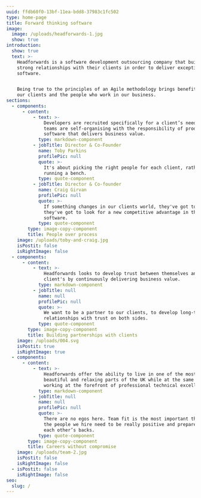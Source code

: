 ```yaml
---
uuid: ffdb60f0-13bf-11ea-bdd8-37983c1fc502
type: home-page
title: Forward thinking software
image:
  image: /uploads/headforwards-1.jpg
  show: true
introduction:
  show: true
  text: >-
    Headforwards is a software development outsourcing company that builds
    strong relationships with their clients in order to deliver exceptional
    software.


    Being true to the principles of an Agile methodology brings benefits to both
    our clients and the people who work in our business.
sections:
  - components:
      - content:
          - text: >-
              Developers are recruited specifically for a client’s needs and
              teams are self-organising with the responsibility of producing
              software that delivers business value.
            type: markdown-component
          - jobTitle: Director & Co-Founder
            name: Toby Parkins
            profilePic: null
            quote: >-
              It's about picking the right people for each client, rather than
              running a bench. 
            type: quote-component
          - jobTitle: Director & Co-founder
            name: Craig Girvan
            profilePic: null
            quote: >-
              If something changes in our clients world, they've got to adapt,
              they've got to look for a new competitive advantage in their
              software. 
            type: quote-component
        type: image-copy-component
        title: People over process
    image: /uploads/toby-and-craig.jpg
    isPostit: false
    isRightImage: false
  - components:
      - content:
          - text: >-
              Headforwards looks to develop trust between themselves and their
              client's by continuously delivering business value.
            type: markdown-component
          - jobTitle: null
            name: null
            profilePic: null
            quote: >-
              We want to be a partner to our clients, to develop long-term
              relationships with trust on both sides.
            type: quote-component
        type: image-copy-component
        title: Building partnerships with clients
    image: /uploads/004.svg
    isPostit: true
    isRightImage: true
  - components:
      - content:
          - text: >-
              Headforwards offer the ability to live in one of the most
              beautiful and relaxing parts of the UK while at the same time
              working at the forefront of professional technical excellence.
            type: markdown-component
          - jobTitle: null
            name: null
            profilePic: null
            quote: >-
              There are no egos here. Team fit is the most important thing, so
              the people we hire need to be really positive and prepared to have
              each other’s backs.
            type: quote-component
        type: image-copy-component
        title: Careers without compromise
    image: /uploads/team-2.jpg
    isPostit: false
    isRightImage: false
  - isPostit: false
    isRightImage: false
seo:
  slug: /
---
```


